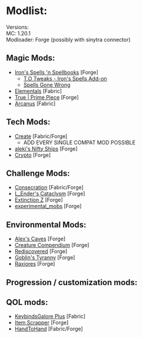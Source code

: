 # Modlist:
Versions: <br>
MC: 1.20.1 <br>
Modloader: Forge (possibly with sinytra connector) <br>

## Magic Mods:
- [Iron's Spells 'n Spellbooks](https://modrinth.com/mod/irons-spells-n-spellbooks) [Forge]
  - [T.O Tweaks - Iron's Spells Add-on](https://modrinth.com/mod/to-tweaks-irons-spells)
  - [Spells Gone Wrong](https://modrinth.com/mod/spells-gone-wrong)
- [Elementals](https://modrinth.com/mod/elemental) [Fabric]
- [True | Prime Piece](https://www.curseforge.com/minecraft/mc-mods/true-prime-piece) [Forge]
- [Arcanus](https://modrinth.com/mod/arcanus) [Fabric]

## Tech Mods:
- [Create](https://modrinth.com/mod/create) [Fabric/Forge]
  - ADD EVERY SINGLE COMPAT MOD POSSIBLE
- [aleki's Nifty Ships](https://modrinth.com/mod/alekiships) [Forge]
- [Crypto](https://modrinth.com/mod/crypto/gallery) [Forge]

## Challenge Mods:
- [Consecration](https://www.curseforge.com/minecraft/mc-mods/consecration) [Fabric/Forge]
- [L_Ender's Cataclysm](https://modrinth.com/mod/l_enders-cataclysm) [Forge]
- [Extinction Z](https://www.curseforge.com/minecraft/mc-mods/extinction-z) [Forge]
- [experimental_mobs](https://www.curseforge.com/minecraft/mc-mods/experimental-mobs) [Forge]

## Environmental Mods:
- [Alex's Caves](https://modrinth.com/mod/alexs-caves) [Forge]
- [Creature Compendium](https://modrinth.com/mod/creature-compendium) [Forge]
- [Rediscovered](https://modrinth.com/mod/rediscovered) [Forge]
- [Goblin's Tyranny](https://www.curseforge.com/minecraft/mc-mods/goblins-tyranny) [Forge]
- [Raxiores](https://www.curseforge.com/minecraft/mc-mods/raxiores-dinosaur-mode) [Forge]

## Progression / customization mods:

## QOL mods:
- [KeybindsGalore Plus](https://modrinth.com/mod/keybindsgaloreplus) [Fabric]
- [Item Scrapper](https://www.curseforge.com/minecraft/mc-mods/item-scrapper) [Forge]
- [HandToHand](https://modrinth.com/mod/handtohand) [Fabric/Forge]
